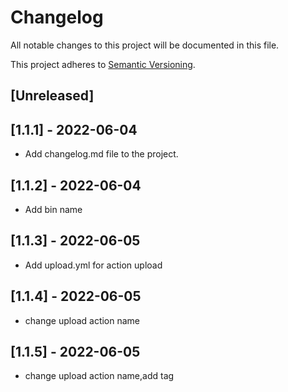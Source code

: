 # Changelog

All notable changes to this project will be documented in this file.

This project adheres to [Semantic Versioning](https://semver.org).

<!--
Note: In this file, do not use the hard wrap in the middle of a sentence for compatibility with GitHub comment style markdown rendering.
-->

## [Unreleased]

## [1.1.1] - 2022-06-04

- Add changelog.md file to the project.

## [1.1.2] - 2022-06-04

- Add bin name

## [1.1.3] - 2022-06-05

- Add upload.yml for action upload

## [1.1.4] - 2022-06-05

- change upload action name


## [1.1.5] - 2022-06-05

- change upload action name,add tag 
